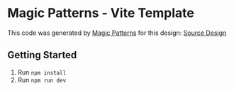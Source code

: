 # Magic Patterns - Vite Template

This code was generated by [Magic Patterns](https://magicpatterns.com) for this design: [Source Design](https://www.magicpatterns.com/component/a37a4226-cb5c-4e0a-8949-c86b002c50dc)

## Getting Started

1. Run `npm install`
2. Run `npm run dev`
